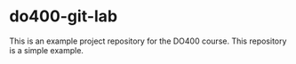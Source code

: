 # do400-git-lab

 This is an example project repository for the DO400 course.
This repository  is a simple example. 
